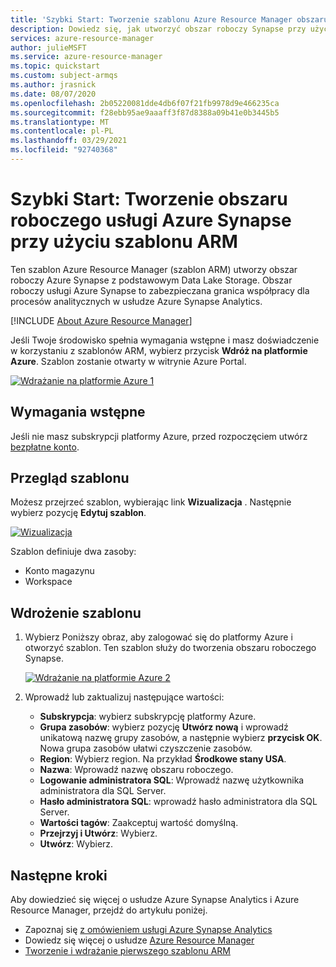 ```yaml
---
title: 'Szybki Start: Tworzenie szablonu Azure Resource Manager obszaru roboczego usługi Azure Synapse'
description: Dowiedz się, jak utworzyć obszar roboczy Synapse przy użyciu szablonu Azure Resource Manager (szablon ARM).
services: azure-resource-manager
author: julieMSFT
ms.service: azure-resource-manager
ms.topic: quickstart
ms.custom: subject-armqs
ms.author: jrasnick
ms.date: 08/07/2020
ms.openlocfilehash: 2b05220081dde4db6f07f21fb9978d9e466235ca
ms.sourcegitcommit: f28ebb95ae9aaaff3f87d8388a09b41e0b3445b5
ms.translationtype: MT
ms.contentlocale: pl-PL
ms.lasthandoff: 03/29/2021
ms.locfileid: "92740368"
---
```

# <a name="quickstart-create-an-azure-synapse-workspace-using-an-arm-template"></a>Szybki Start: Tworzenie obszaru roboczego usługi Azure Synapse przy użyciu szablonu ARM

Ten szablon Azure Resource Manager (szablon ARM) utworzy obszar roboczy Azure Synapse z podstawowym Data Lake Storage. Obszar roboczy usługi Azure Synapse to zabezpieczana granica współpracy dla procesów analitycznych w usłudze Azure Synapse Analytics.

[!INCLUDE [About Azure Resource Manager](../../includes/resource-manager-quickstart-introduction.md)]

Jeśli Twoje środowisko spełnia wymagania wstępne i masz doświadczenie w korzystaniu z szablonów ARM, wybierz przycisk **Wdróż na platformie Azure**. Szablon zostanie otwarty w witrynie Azure Portal.

[![Wdrażanie na platformie Azure 1](../media/template-deployments/deploy-to-azure.png)](https://portal.azure.com/#create/Microsoft.Template/uri/https%3A%2F%2Fraw.githubusercontent.com%2FAzure-Samples%2FSynapse%2Fmaster%2FManage%2FDeployWorkspace%2Fazuredeploy.json)

## <a name="prerequisites"></a>Wymagania wstępne

Jeśli nie masz subskrypcji platformy Azure, przed rozpoczęciem utwórz [bezpłatne konto](https://azure.microsoft.com/free/?WT.mc_id=A261C142F).

## <a name="review-the-template"></a>Przegląd szablonu

Możesz przejrzeć szablon, wybierając link **Wizualizacja** . Następnie wybierz pozycję **Edytuj szablon**.

[![Wizualizacja](../media/template-deployments/template-visualize-button.png)](https://portal.azure.com/#create/Microsoft.Template/uri/https%3A%2F%2Fraw.githubusercontent.com%2FAzure-Samples%2FSynapse%2Fmaster%2FManage%2FDeployWorkspace%2Fazuredeploy.json)

Szablon definiuje dwa zasoby:

- Konto magazynu
- Workspace

## <a name="deploy-the-template"></a>Wdrożenie szablonu

1. Wybierz Poniższy obraz, aby zalogować się do platformy Azure i otworzyć szablon. Ten szablon służy do tworzenia obszaru roboczego Synapse.

   [![Wdrażanie na platformie Azure 2](../media/template-deployments/deploy-to-azure.svg)](https://portal.azure.com/#create/Microsoft.Template/uri/https%3A%2F%2Fraw.githubusercontent.com%2FAzure-Samples%2FSynapse%2Fmaster%2FManage%2FDeployWorkspace%2Fazuredeploy.json)

1. Wprowadź lub zaktualizuj następujące wartości:

   - **Subskrypcja**: wybierz subskrypcję platformy Azure.
   - **Grupa zasobów**: wybierz pozycję **Utwórz nową** i wprowadź unikatową nazwę grupy zasobów, a następnie wybierz **przycisk OK**. Nowa grupa zasobów ułatwi czyszczenie zasobów.
   - **Region**: Wybierz region.  Na przykład **Środkowe stany USA**.
   - **Nazwa**: Wprowadź nazwę obszaru roboczego.
   - **Logowanie administratora SQL**: Wprowadź nazwę użytkownika administratora dla SQL Server.
   - **Hasło administratora SQL**: wprowadź hasło administratora dla SQL Server.
   - **Wartości tagów**: Zaakceptuj wartość domyślną.
   - **Przejrzyj i Utwórz**: Wybierz.
   - **Utwórz**: Wybierz.

## <a name="next-steps"></a>Następne kroki

Aby dowiedzieć się więcej o usłudze Azure Synapse Analytics i Azure Resource Manager, przejdź do artykułu poniżej.

- Zapoznaj się [z omówieniem usługi Azure Synapse Analytics](../synapse-analytics/sql-data-warehouse/sql-data-warehouse-overview-what-is.md)
- Dowiedz się więcej o usłudze [Azure Resource Manager](../azure-resource-manager/management/overview.md)
- [Tworzenie i wdrażanie pierwszego szablonu ARM](../azure-resource-manager/templates/template-tutorial-create-first-template.md)
